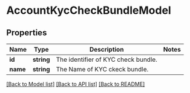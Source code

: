 # AccountKycCheckBundleModel

## Properties
Name | Type | Description | Notes
------------ | ------------- | ------------- | -------------
**id** | **string** | The identifier of KYC check bundle. | 
**name** | **string** | The Name of KYC ckeck bundle. | 

[[Back to Model list]](../README.md#documentation-for-models) [[Back to API list]](../README.md#documentation-for-api-endpoints) [[Back to README]](../README.md)


